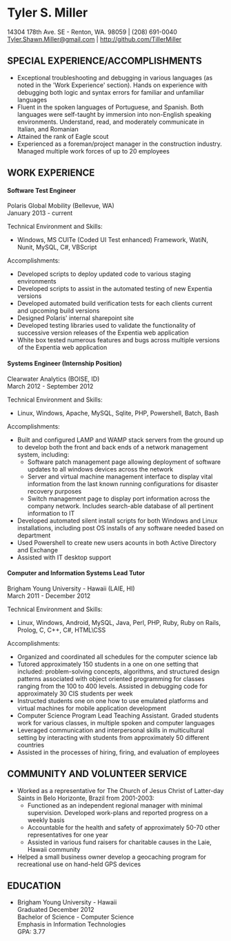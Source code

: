 Tyler S. Miller  
===
14304 178th Ave. SE - Renton, WA. 98059 | (208) 691-0040  
Tyler.Shawn.Miller@gmail.com | http://github.com/TillerMiller

SPECIAL EXPERIENCE/ACCOMPLISHMENTS
---
* Exceptional troubleshooting and debugging in various languages (as noted in the 'Work Experience' section). Hands on experience with debugging both logic and syntax errors for familiar and unfamiliar languages
* Fluent in the spoken languages of Portuguese, and Spanish. Both languages were self-taught by immersion into non-English speaking environments. Understand, read, and moderately communicate in Italian, and Romanian
* Attained the rank of Eagle scout
* Experienced as a foreman/project manager in the construction industry. Managed multiple work forces of up to 20 employees

WORK EXPERIENCE
---
#### Software Test Engineer  
Polaris Global Mobility (Bellevue, WA)  
January 2013 - current

Technical Environment and Skills:

* Windows, MS CUITe (Coded UI Test enhanced) Framework, WatiN, Nunit, MySQL, C#, VBScript

Accomplishments:

* Developed scripts to deploy updated code to various staging environments
* Developed scripts to assist in the automated testing of new Expentia versions
* Developed automated build verification tests for each clients current and upcoming build versions
* Designed Polaris' internal sharepoint site
* Developed testing libraries used to validate the functionality of successive version releases of the Expentia web application
* White box tested numerous features and bugs across multiple versions of the Expentia web application

#### Systems Engineer (Internship Position)
Clearwater Analytics (BOISE, ID)  
March 2012 - September 2012

Technical Environment and Skills:

* Linux, Windows, Apache, MySQL, Sqlite, PHP, Powershell, Batch, Bash

Accomplishments:

* Built and configured LAMP and WAMP stack servers from the ground up to develop both the front and back ends of a network management system, including:
	+ Software patch management page allowing deployment of software updates to all windows devices across the network
	+ Server and virtual machine management interface to display vital information from the last known running configurations for disaster recovery purposes
	+ Switch management page to display port information across the company network.  Includes search-able database of all pertinent information to IT
* Developed automated silent install scripts for both Windows and Linux installations, including post OS installs of any software needed based on department
* Used Powershell to create new users acounts in both Active Directory and Exchange
* Assisted with IT desktop support

#### Computer and Information Systems Lead Tutor
Brigham Young University - Hawaii (LAIE, HI)  
March 2011 - December 2012

Technical Environment and Skills:

* Linux, Windows, Android, MySQL, Java, Perl, PHP, Ruby, Ruby on Rails, Prolog, C, C++, C#, HTML\CSS

Accomplishments:

* Organized and coordinated all schedules for the computer science lab
* Tutored approximately 150 students in a one on one setting that included: problem-solving concepts, algorithms, and structured design patterns associated with object oriented programming for classes ranging from the 100 to 400 levels.  Assisted in debugging code for approximately 30 CIS students per week
* Instructed students one on one how to use emulated platforms and virtual machines for mobile application development
* Computer Science Program Lead Teaching Assistant.  Graded students work for various classes, in multiple spoken and computer languages
* Leveraged communication and interpersonal skills in multicultural setting by interacting with students from approximately 50 different countries
* Assisted in the processes of hiring, firing, and evaluation of employees

COMMUNITY AND VOLUNTEER SERVICE
---
* Worked as a representative for The Church of Jesus Christ of Latter-day Saints in Belo Horizonte, Brazil from 2001-2003:
	+ Functioned as an independent regional manager with minimal supervision.  Developed work-plans and reported progress on a weekly basis
	+ Accountable for the health and safety of approximately 50-70 other representatives for one year
	+ Assisted in various fund raisers for charitable causes in the Laie, Hawaii community
* Helped a small business owner develop a geocaching program for recreational use on hand-held GPS devices

EDUCATION
---
* Brigham Young University - Hawaii  
Graduated December 2012  
Bachelor of Science - Computer Science  
Emphasis in Information Technologies  
GPA: 3.77
